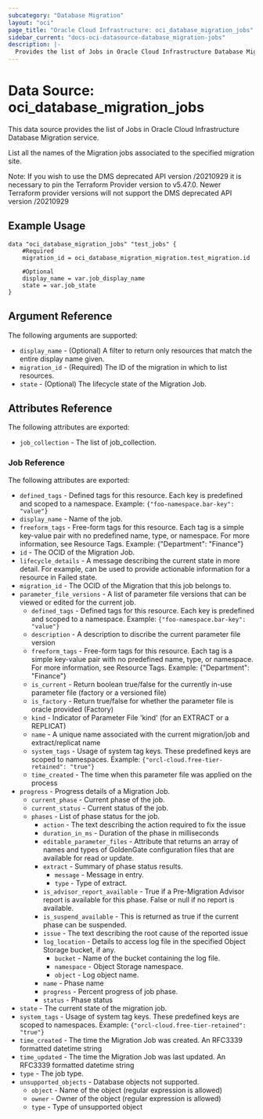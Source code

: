 ```yaml
---
subcategory: "Database Migration"
layout: "oci"
page_title: "Oracle Cloud Infrastructure: oci_database_migration_jobs"
sidebar_current: "docs-oci-datasource-database_migration-jobs"
description: |-
  Provides the list of Jobs in Oracle Cloud Infrastructure Database Migration service
---
```


# Data Source: oci_database_migration_jobs
This data source provides the list of Jobs in Oracle Cloud Infrastructure Database Migration service.

List all the names of the Migration jobs associated to the specified
migration site.

Note: If you wish to use the DMS deprecated API version /20210929 it is necessary to pin the Terraform Provider version to v5.47.0. Newer Terraform provider versions will not support the DMS deprecated API version /20210929

## Example Usage

```hcl
data "oci_database_migration_jobs" "test_jobs" {
	#Required
	migration_id = oci_database_migration_migration.test_migration.id

	#Optional
	display_name = var.job_display_name
	state = var.job_state
}
```

## Argument Reference

The following arguments are supported:

* `display_name` - (Optional) A filter to return only resources that match the entire display name given. 
* `migration_id` - (Required) The ID of the migration in which to list resources. 
* `state` - (Optional) The lifecycle state of the Migration Job. 


## Attributes Reference

The following attributes are exported:

* `job_collection` - The list of job_collection.

### Job Reference

The following attributes are exported:

* `defined_tags` - Defined tags for this resource. Each key is predefined and scoped to a namespace. Example: `{"foo-namespace.bar-key": "value"}` 
* `display_name` - Name of the job. 
* `freeform_tags` - Free-form tags for this resource. Each tag is a simple key-value pair with no predefined name, type, or namespace.  For more information, see Resource Tags. Example: {"Department": "Finance"} 
* `id` - The OCID of the Migration Job. 
* `lifecycle_details` - A message describing the current state in more detail. For example, can be used to provide actionable information for a resource in Failed state. 
* `migration_id` - The OCID of the Migration that this job belongs to. 
* `parameter_file_versions` - A list of parameter file versions that can be viewed or edited for the current job. 
	* `defined_tags` - Defined tags for this resource. Each key is predefined and scoped to a namespace. Example: `{"foo-namespace.bar-key": "value"}` 
	* `description` - A description to discribe the current parameter file version
	* `freeform_tags` - Free-form tags for this resource. Each tag is a simple key-value pair with no predefined name, type, or namespace.  For more information, see Resource Tags. Example: {"Department": "Finance"} 
	* `is_current` - Return boolean true/false for the currently in-use parameter file (factory or a versioned file)
	* `is_factory` - Return true/false for whether the parameter file is oracle provided (Factory)
	* `kind` - Indicator of Parameter File 'kind' (for an EXTRACT or a REPLICAT)
	* `name` - A unique name associated with the current migration/job and extract/replicat name
	* `system_tags` - Usage of system tag keys. These predefined keys are scoped to namespaces. Example: `{"orcl-cloud.free-tier-retained": "true"}` 
	* `time_created` - The time when this parameter file was applied on the process 
* `progress` - Progress details of a Migration Job. 
	* `current_phase` - Current phase of the job. 
	* `current_status` - Current status of the job. 
	* `phases` - List of phase status for the job. 
		* `action` - The text describing the action required to fix the issue 
		* `duration_in_ms` - Duration of the phase in milliseconds 
		* `editable_parameter_files` - Attribute that returns an array of names and types of GoldenGate configuration files that are available for read or update. 
		* `extract` - Summary of phase status results. 
			* `message` - Message in entry. 
			* `type` - Type of extract. 
		* `is_advisor_report_available` - True if a Pre-Migration Advisor report is available for this phase. False or null if no report is available. 
		* `is_suspend_available` - This is returned as true if the current phase can be suspended. 
		* `issue` - The text describing the root cause of the reported issue 
		* `log_location` - Details to access log file in the specified Object Storage bucket, if any. 
			* `bucket` - Name of the bucket containing the log file. 
			* `namespace` - Object Storage namespace. 
			* `object` - Log object name. 
		* `name` - Phase name 
		* `progress` - Percent progress of job phase. 
		* `status` - Phase status 
* `state` - The current state of the migration job. 
* `system_tags` - Usage of system tag keys. These predefined keys are scoped to namespaces. Example: `{"orcl-cloud.free-tier-retained": "true"}` 
* `time_created` - The time the Migration Job was created. An RFC3339 formatted datetime string 
* `time_updated` - The time the Migration Job was last updated. An RFC3339 formatted datetime string 
* `type` - The job type. 
* `unsupported_objects` - Database objects not supported. 
	* `object` - Name of the object (regular expression is allowed) 
	* `owner` - Owner of the object (regular expression is allowed) 
	* `type` - Type of unsupported object 

